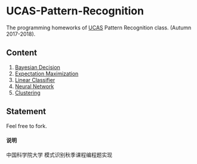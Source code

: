 # UCAS-Pattern-Recognition
The programming homeworks of [UCAS](http://www.gucas.ac.cn/) Pattern Recognition class. (Autumn 2017-2018).

## Content
1. [Bayesian Decision](https://github.com/HolmesShuan/UCAS-Pattern-Recognition/blob/master/Bayesian%20Decision/)
2. [Expectation Maximization](https://github.com/HolmesShuan/UCAS-Pattern-Recognition/tree/master/Expectation-Maximization/)
3. [Linear Classifier](https://github.com/HolmesShuan/UCAS-Pattern-Recognition/tree/master/Linear%20Classifier)
4. [Neural Network](https://github.com/HolmesShuan/UCAS-Pattern-Recognition/tree/master/Neural%20Network)
5. [Clustering](https://github.com/HolmesShuan/UCAS-Pattern-Recognition/tree/master/K_means)

## Statement
Feel free to fork.

#### 说明
中国科学院大学 模式识别秋季课程编程题实现

